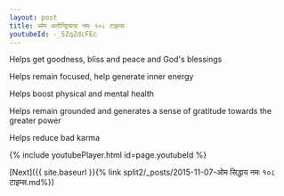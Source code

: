 ```yaml
---
layout: post
title: ओम अतीन्द्रियाया नमः १०८ टाइम्स
youtubeId: -_5ZqZdcFEc
---
```

 
 
Helps get goodness, bliss and peace and God's blessings
 
Helps remain focused, help generate inner energy 
 
Helps boost physical and mental health 
 
Helps remain grounded and generates a sense of gratitude towards the greater power 
 
Helps reduce bad karma
 
 
 
 


{% include youtubePlayer.html id=page.youtubeId %}
 
[Next]({{ site.baseurl }}{% link  split2/_posts/2015-11-07-ओम सिद्धाय नमः १०८ टाइम्स.md%})
 
